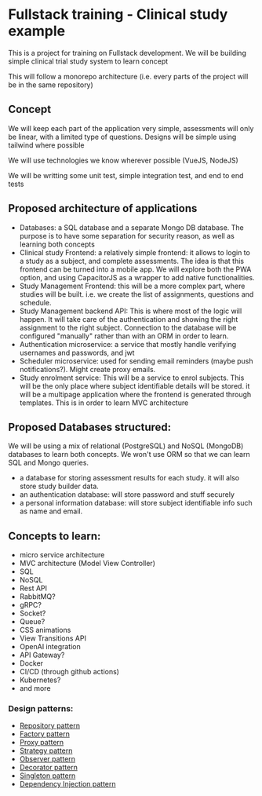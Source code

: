# Fullstack training - Clinical study example
This is a project for training on Fullstack development. We will be building simple clinical trial study system to learn concept

This will follow a monorepo architecture (i.e. every parts of the project will be in the same repository)

## Concept
We will keep each part of the application very simple, assessments will only be linear, with a limited type of questions. Designs will be simple using tailwind where possible

We will use technologies we know wherever possible (VueJS, NodeJS)

We will be writting some unit test, simple integration test, and end to end tests

## Proposed architecture of applications

- Databases: a SQL database and a separate Mongo DB database. The purpose is to have some separation for security reason, as well as learning both concepts
- Clinical study Frontend: a relatively simple frontend: it allows to login to a study as a subject, and complete assessments. The idea is that this frontend can be turned into a mobile app. We will explore both the PWA option, and using CapacitorJS as a wrapper to add native functionalities.
- Study Management Frontend: this will be a more complex part, where studies will be built. i.e. we create the list of assignments, questions and schedule.
- Study Management backend API: This is where most of the logic will happen. It will take care of the authentication and showing the right assignment to the right subject. Connection to the database will be configured "manually" rather than with an ORM in order to learn.
- Authentication microservice: a service that mostly handle verifying usernames and passwords, and jwt
- Scheduler microservice: used for sending email reminders (maybe push notifications?). Might create proxy emails.
- Study enrolment service: This will be a service to enrol subjects. This will be the only place where subject identifiable details will be stored. it will be a multipage application where the frontend is generated through templates. This is in order to learn MVC architecture


## Proposed Databases structured:

We will be using a mix of relational (PostgreSQL) and NoSQL (MongoDB) databases to learn both concepts. We won't use ORM so that we can learn SQL and Mongo queries.

- a database for storing assessment results for each study. it will also store study builder data.
- an authentication database: will store password and stuff securely
- a personal information database: will store subject identifiable info such as name and email.


## Concepts to learn:

- micro service architecture
- MVC architecture (Model View Controller)
- SQL
- NoSQL
- Rest API
- RabbitMQ?
- gRPC?
- Socket?
- Queue?
- CSS animations
- View Transitions API
- OpenAI integration
- API Gateway?
- Docker
- CI/CD (through github actions)
- Kubernetes?
- and more

### Design patterns:
- [Repository pattern](https://medium.com/@pererikbergman/repository-design-pattern-e28c0f3e4a30)
- [Factory pattern]()
- [Proxy pattern]()
- [Strategy pattern]()
- [Observer pattern]()
- [Decorator pattern]()
- [Singleton pattern]()
- [Dependency Injection pattern]()
